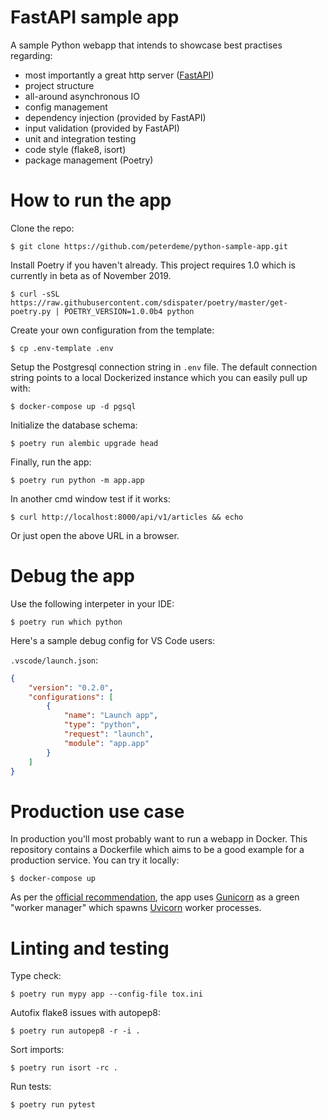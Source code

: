 # FastAPI sample app

A sample Python webapp that intends to showcase best practises regarding:
- most importantly a great http server ([FastAPI](https://github.com/tiangolo/fastapi))
- project structure
- all-around asynchronous IO 
- config management
- dependency injection (provided by FastAPI)
- input validation (provided by FastAPI)
- unit and integration testing
- code style (flake8, isort)
- package management (Poetry)

# How to run the app

Clone the repo:
```shell
$ git clone https://github.com/peterdeme/python-sample-app.git
```
Install Poetry if you haven't already. This project requires 1.0 which is currently in beta as of November 2019.
```shell
$ curl -sSL https://raw.githubusercontent.com/sdispater/poetry/master/get-poetry.py | POETRY_VERSION=1.0.0b4 python
```

Create your own configuration from the template:
```shell
$ cp .env-template .env
```

Setup the Postgresql connection string in `.env` file. The default connection string points to a local Dockerized instance which you can easily pull up with:
```shell
$ docker-compose up -d pgsql
```

Initialize the database schema:
```shell
$ poetry run alembic upgrade head
```

Finally, run the app:
```shell
$ poetry run python -m app.app
```

In another cmd window test if it works:
```shell
$ curl http://localhost:8000/api/v1/articles && echo
```

Or just open the above URL in a browser.

# Debug the app

Use the following interpeter in your IDE:

```shell
$ poetry run which python
```

Here's a sample debug config for VS Code users:

`.vscode/launch.json`:
```json
{
    "version": "0.2.0",
    "configurations": [
        {
            "name": "Launch app",
            "type": "python",
            "request": "launch",
            "module": "app.app"
        }
    ]
}
```

# Production use case

In production you'll most probably want to run a webapp in Docker. This repository contains a Dockerfile which aims to be a good example for a production service. You can try it locally:
```shell
$ docker-compose up
```

As per the [official recommendation](https://fastapi.tiangolo.com/deployment/), the app uses [Gunicorn](https://pypi.org/project/gunicorn/) as a green "worker manager" which spawns [Uvicorn](https://www.uvicorn.org/) worker processes.

# Linting and testing

Type check:
```shell
$ poetry run mypy app --config-file tox.ini
```

Autofix flake8 issues with autopep8:
```shell
$ poetry run autopep8 -r -i .
```

Sort imports:
```shell
$ poetry run isort -rc .
```

Run tests:
```shell
$ poetry run pytest
```

